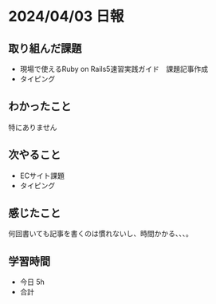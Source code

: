 # 2024/04/03 日報

## 取り組んだ課題
- 現場で使えるRuby on Rails5速習実践ガイド　課題記事作成
- タイピング

## わかったこと
特にありません

## 次やること
- ECサイト課題
- タイピング

## 感じたこと
何回書いても記事を書くのは慣れないし、時間かかる、、、。

## 学習時間
- 今日 5h
- 合計 
